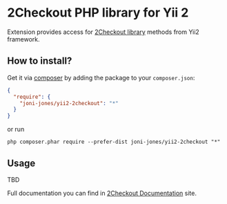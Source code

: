 2Checkout PHP library for Yii 2
=====================================

Extension provides access for [2Checkout library](https://github.com/2Checkout/2checkout-php) methods from Yii2 framework.

How to install?
---------------

Get it via [composer](http://getcomposer.org/) by adding the package to your `composer.json`:

```json
{
  "require": {
    "joni-jones/yii2-2checkout": "*"
  }
}
```

or run

```
php composer.phar require --prefer-dist joni-jones/yii2-2checkout "*"
```

Usage
-----

TBD

Full documentation you can find in [2Checkout Documentation](https://www.2checkout.com/documentation/libraries/php) site.